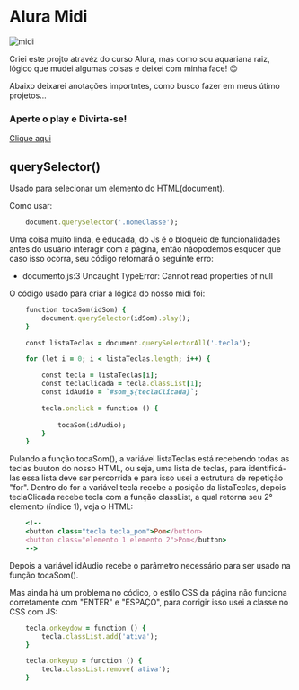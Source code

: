 # Alura Midi


![midi](https://user-images.githubusercontent.com/104650333/232125961-14a5ba36-ca80-4e71-9066-7243edaf515e.gif)

Criei este projto atravéz do curso Alura, mas como sou aquariana raiz, lógico que mudei algumas coisas e deixei com minha face! 😊

Abaixo deixarei anotações importntes, como busco fazer em meus útimo projetos...

### Aperte o play e Divirta-se! 
<a href=" https://bruleonel.github.io/aluramidi/">Clique aqui</a>

## querySelector()
Usado para selecionar um elemento do HTML(document).

Como usar:
```ruby
    document.querySelector('.nomeClasse');
```

Uma coisa muito linda, e educada, do Js é o bloqueio de funcionalidades antes do usuário interagir com a página, então nãopodemos esqucer que caso isso ocorra, seu código retornará o seguinte erro:

- documento.js:3 Uncaught TypeError: Cannot read properties of null

O código usado para criar a lógica do nosso midi foi: 

```ruby
    function tocaSom(idSom) {
        document.querySelector(idSom).play();
    }

    const listaTeclas = document.querySelectorAll('.tecla'); 

    for (let i = 0; i < listaTeclas.length; i++) {

        const tecla = listaTeclas[i];
        const teclaClicada = tecla.classList[1];
        const idAudio = `#som_${teclaClicada}`;

        tecla.onclick = function () {
            
            tocaSom(idAudio);
        }
    }
```

Pulando a função tocaSom(), a variável listaTeclas está recebendo todas as teclas buuton do nosso HTML, ou seja, uma lista de teclas, para identificá-las essa lista deve ser percorrida e para isso usei a estrutura de repetição "for". Dentro do for a variável tecla recebe a posição da listaTeclas, depois teclaClicada recebe tecla com a função classList, a qual retorna seu 2° elemento (índice 1), veja o HTML:

```ruby
    <!--
    <button class="tecla tecla_pom">Pom</button>
    <button class="elemento 1 elemento 2">Pom</button>
    -->
```

Depois a variável idAudio recebe o parâmetro necessário para ser usado na função tocaSom().

Mas ainda há um problema no códico, o estilo CSS da página não funciona corretamente com "ENTER" e "ESPAÇO", para corrigir isso usei a classe no CSS com JS:

```ruby
    tecla.onkeydow = function () {
        tecla.classList.add('ativa');
    }

    tecla.onkeyup = function () {
        tecla.classList.remove('ativa');
    }
```
